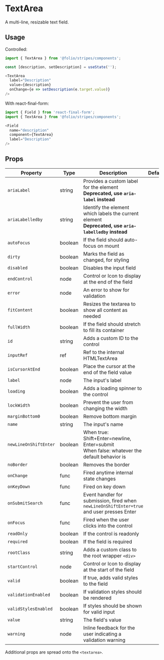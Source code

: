 # TextArea

A multi-line, resizable text field.

## Usage

Controlled:

```js
import { TextArea } from '@folio/stripes/components';

const [description, setDescription] = useState('');

<TextArea
  label="Description"
  value={description}
  onChange={e => setDescription(e.target.value)}
/>
```

With react-final-form:

```js
import { Field } from 'react-final-form';
import { TextArea } from '@folio/stripes/components';

<Field
  name="description"
  component={TextArea}
  label="Description"
/>
```

## Props

| Property | Type | Description | Default | Required |
| --- | --- | --- | --- | --- |
| `ariaLabel` | string | Provides a custom label for the element<br /> **Deprecated, use `aria-label` instead** | | |
| `ariaLabelledby` | string | Identify the element which labels the current element<br /> **Deprecated, use `aria-labelledby` instead** | | |
| `autoFocus` | boolean | If the field should auto-focus on mount | | |
| `dirty` | boolean | Marks the field as changed, for styling | | |
| `disabled` | boolean | Disables the input field | | |
| `endControl` | node | Control or Icon to display at the end of the field | | |
| `error` | node | An error to show for validation | | |
| `fitContent` | boolean | Resizes the textarea to show all content as needed | | |
| `fullWidth` | boolean | If the field should stretch to fill its container | | |
| `id` | string | Adds a custom ID to the control | | |
| `inputRef` | ref | Ref to the internal HTMLTextArea | | |
| `isCursorAtEnd` | boolean | Place the cursor at the end of the field value | | |
| `label` | node | The input's label | | |
| `loading` | boolean | Adds a loading spinner to the control | | |
| `lockWidth` | boolean | Prevent the user from changing the width | | |
| `marginBottom0` | boolean | Remove bottom margin | | |
| `name` | string | The input's name | | |
| `newLineOnShiftEnter` | boolean | When true: Shift+Enter=newline, Enter=submit<br />When false: whatever the default behavior is | | |
| `noBorder` | boolean | Removes the border | | |
| `onChange` | func | Fired anytime internal state changes | | |
| `onKeyDown` | func | Fired on key down | | |
| `onSubmitSearch` | func | Event handler for submission, fired when `newLineOnShiftEnter=true` and user presses Enter | | |
| `onFocus` | func | Fired when the user clicks into the control | | |
| `readOnly` | boolean | If the control is readonly | | |
| `required` | boolean | If the field is required | | |
| `rootClass` | string | Adds a custom class to the root wrapper `<div>` | | |
| `startControl` | node | Control or Icon to display at the start of the field | | |
| `valid` | boolean | If true, adds valid styles to the field | | |
| `validationEnabled` | boolean | If validation styles should be rendered | | |
| `validStylesEnabled` | boolean | If styles should be shown for valid input | | |
| `value` | string | The field's value | | |
| `warning` | node | Inline feedback for the user indicating a validation warning | | |

Additional props are spread onto the `<textarea>`.
